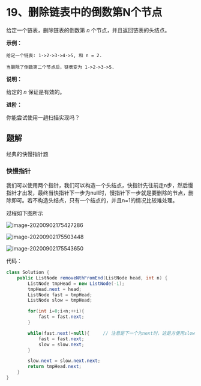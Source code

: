 # 19、删除链表中的倒数第N个节点

给定一个链表，删除链表的倒数第 *n* 个节点，并且返回链表的头结点。

**示例：**

```
给定一个链表: 1->2->3->4->5, 和 n = 2.

当删除了倒数第二个节点后，链表变为 1->2->3->5.
```

**说明：**

给定的 *n* 保证是有效的。

**进阶：**

你能尝试使用一趟扫描实现吗？



## 题解

经典的快慢指针题



### 快慢指针

我们可以使用两个指针，我们可以构造一个头结点，快指针先往前走n步，然后慢指针才出发，最终当快指针下一步为null时，慢指针下一步就是要删除的节点，删除即可。若不构造头结点，只有一个结点的，并且n=1的情况比较难处理。

过程如下图所示

![image-20200902175427286](https://gitee.com/zero049/MyNoteImages/raw/master/image-20200902175427286.png)

![image-20200902175503448](https://gitee.com/zero049/MyNoteImages/raw/master/image-20200902175503448.png)

![image-20200902175543650](https://gitee.com/zero049/MyNoteImages/raw/master/image-20200902175543650.png)

代码：

```java
class Solution {
    public ListNode removeNthFromEnd(ListNode head, int n) {
        ListNode tmpHead = new ListNode(-1);
        tmpHead.next = head;
        ListNode fast = tmpHead;
        ListNode slow = tmpHead;

        for(int i=0;i<n;++i){
            fast = fast.next;
        }

        while(fast.next!=null){		// 注意是下一个为next时，这是方便用slow直接删掉一个结点
            fast = fast.next;
            slow = slow.next;
        }

        slow.next = slow.next.next;
        return tmpHead.next;
    }
}
```

